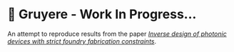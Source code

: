 # 🧀 Gruyere - Work In Progress...

An attempt to reproduce results from the paper [_Inverse design of photonic devices with strict foundry fabrication constraints_](https://arxiv.org/abs/2201.12965).
